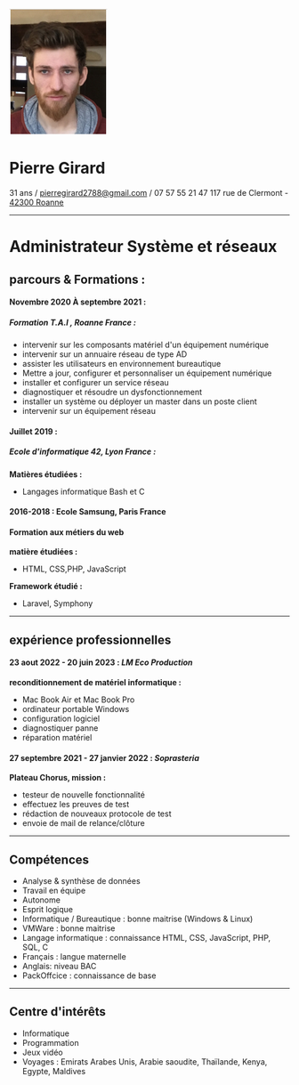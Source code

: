 

![](/capture.png)
# Pierre Girard
31 ans / pierregirard2788@gmail.com / 07 57 55 21 47
117 rue de Clermont - [42300 Roanne](https://www.aggloroanne.fr/site-officiel-roannais-agglomeration-et-ville-de-roanne-3.html)
___
# Administrateur Système et réseaux

  ## parcours & Formations :

 #### **Novembre 2020 À  septembre 2021 :**
##### **Formation T.A.I , Roanne France :**
* intervenir sur les composants matériel d'un équipement numérique
* intervenir sur un annuaire réseau de type AD
* assister les utilisateurs en environnement bureautique
* Mettre a jour, configurer et personnaliser un équipement numérique
* installer et configurer un service réseau
* diagnostiquer et résoudre un dysfonctionnement
* installer un système ou déployer un master dans un poste client
* intervenir sur un équipement réseau

#### **Juillet 2019 :**
##### **Ecole d'informatique 42, Lyon France :**
**Matières étudiées :**
* Langages informatique Bash et C

#### 2016-2018 : Ecole Samsung, Paris France
#### Formation aux métiers du web
**matière étudiées :** 
* HTML, CSS,PHP, JavaScript

**Framework étudié :**
* Laravel, Symphony

___
## expérience professionnelles
#### **23 aout 2022 - 20 juin 2023** : *LM Eco Production*
**reconditionnement de matériel informatique :**
* Mac Book Air et Mac Book Pro
* ordinateur portable Windows
* configuration logiciel
* diagnostiquer panne
* réparation matériel
#### **27 septembre 2021 - 27 janvier 2022 :** *Soprasteria*
**Plateau Chorus, mission :**
* testeur de nouvelle fonctionnalité
* effectuez les preuves de test
* rédaction de nouveaux protocole de test
* envoie de mail de relance/clôture

___
## Compétences

* Analyse & synthèse de données
* Travail en équipe
* Autonome
* Esprit logique
* Informatique / Bureautique : bonne maitrise (Windows & Linux)
* VMWare : bonne maitrise
* Langage informatique : connaissance HTML, CSS, JavaScript, PHP, SQL, C
* Français : langue maternelle
* Anglais: niveau BAC
* PackOffcice : connaissance de base

___
## Centre d'intérêts
* Informatique
* Programmation
* Jeux vidéo
* Voyages : Emirats Arabes Unis, Arabie saoudite, Thaïlande, Kenya, Egypte, Maldives









